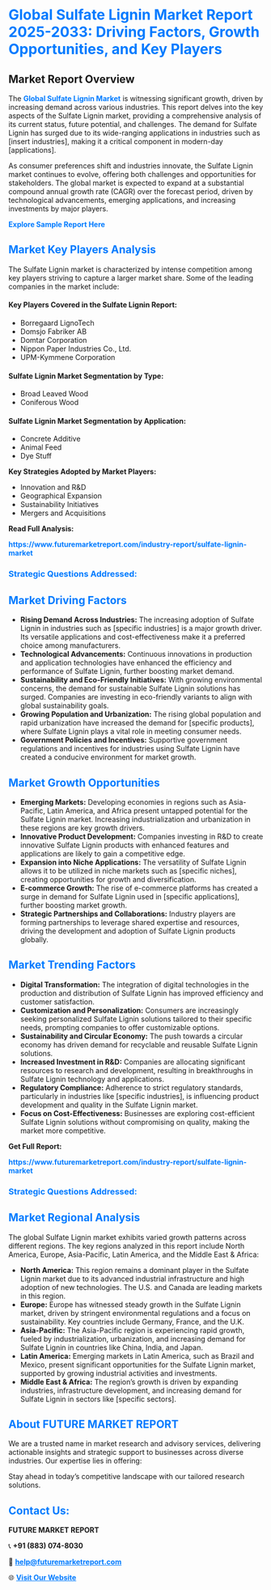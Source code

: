 <h1 style="color: #007BFF;">Global Sulfate Lignin Market Report 2025-2033: Driving Factors, Growth Opportunities, and Key Players</h1>

<section id="overview">
<h2>Market Report Overview</h2>
<p>The <a href="https://www.futuremarketreport.com/industry-report/sulfate-lignin-market" style="color: #007BFF; text-decoration: none;"><strong>Global Sulfate Lignin Market</strong></a> is witnessing significant growth, driven by increasing demand across various industries. This report delves into the key aspects of the Sulfate Lignin market, providing a comprehensive analysis of its current status, future potential, and challenges. The demand for Sulfate Lignin has surged due to its wide-ranging applications in industries such as [insert industries], making it a critical component in modern-day [applications].</p>
<p>As consumer preferences shift and industries innovate, the Sulfate Lignin market continues to evolve, offering both challenges and opportunities for stakeholders. The global market is expected to expand at a substantial compound annual growth rate (CAGR) over the forecast period, driven by technological advancements, emerging applications, and increasing investments by major players.</p>
</section>

<section id="overview">
<p><a href="https://www.futuremarketreport.com/request-sample/reportId=26076" style="color: #007BFF; text-decoration: none;"><strong>Explore Sample Report Here</strong></a></p>
</section>

<section id="key-players">
<h2 style="color: #007BFF;">Market Key Players Analysis</h2>
<p>The Sulfate Lignin market is characterized by intense competition among key players striving to capture a larger market share. Some of the leading companies in the market include:</p>
<h4>Key Players Covered in the Sulfate Lignin Report:</h4>
<ul><li>Borregaard LignoTech</li><li>Domsjo Fabriker AB</li><li>Domtar Corporation</li><li>Nippon Paper Industries Co., Ltd.</li><li>UPM-Kymmene Corporation</li></ul>
<h4>Sulfate Lignin Market Segmentation by Type:</h4>
<ul><li>Broad Leaved Wood</li><li>Coniferous Wood</li></ul>

<h4>Sulfate Lignin Market Segmentation by Application:</h4>
<ul><li>Concrete Additive</li><li>Animal Feed</li><li>Dye Stuff</li></ul>
<p><strong>Key Strategies Adopted by Market Players:</strong></p>
<ul>
<li>Innovation and R&D</li>
<li>Geographical Expansion</li>
<li>Sustainability Initiatives</li>
<li>Mergers and Acquisitions</li>
</ul>
</section>

<section>
<p><strong>Read Full Analysis: </strong></p><a href="https://www.futuremarketreport.com/industry-report/sulfate-lignin-market" style="color: #007BFF; text-decoration: none;"><strong>https://www.futuremarketreport.com/industry-report/sulfate-lignin-market</strong></a>
<h3 style="color: #007BFF;">Strategic Questions Addressed:</h3>
</section>

<section id="driving-factors">
<h2 style="color: #007BFF;">Market Driving Factors</h2>
<ul>
<li><strong>Rising Demand Across Industries:</strong> The increasing adoption of Sulfate Lignin in industries such as [specific industries] is a major growth driver. Its versatile applications and cost-effectiveness make it a preferred choice among manufacturers.</li>
<li><strong>Technological Advancements:</strong> Continuous innovations in production and application technologies have enhanced the efficiency and performance of Sulfate Lignin, further boosting market demand.</li>
<li><strong>Sustainability and Eco-Friendly Initiatives:</strong> With growing environmental concerns, the demand for sustainable Sulfate Lignin solutions has surged. Companies are investing in eco-friendly variants to align with global sustainability goals.</li>
<li><strong>Growing Population and Urbanization:</strong> The rising global population and rapid urbanization have increased the demand for [specific products], where Sulfate Lignin plays a vital role in meeting consumer needs.</li>
<li><strong>Government Policies and Incentives:</strong> Supportive government regulations and incentives for industries using Sulfate Lignin have created a conducive environment for market growth.</li>
</ul>
</section>

<section id="growth-opportunities">
<h2 style="color: #007BFF;">Market Growth Opportunities</h2>
<ul>
<li><strong>Emerging Markets:</strong> Developing economies in regions such as Asia-Pacific, Latin America, and Africa present untapped potential for the Sulfate Lignin market. Increasing industrialization and urbanization in these regions are key growth drivers.</li>
<li><strong>Innovative Product Development:</strong> Companies investing in R&D to create innovative Sulfate Lignin products with enhanced features and applications are likely to gain a competitive edge.</li>
<li><strong>Expansion into Niche Applications:</strong> The versatility of Sulfate Lignin allows it to be utilized in niche markets such as [specific niches], creating opportunities for growth and diversification.</li>
<li><strong>E-commerce Growth:</strong> The rise of e-commerce platforms has created a surge in demand for Sulfate Lignin used in [specific applications], further boosting market growth.</li>
<li><strong>Strategic Partnerships and Collaborations:</strong> Industry players are forming partnerships to leverage shared expertise and resources, driving the development and adoption of Sulfate Lignin products globally.</li>
</ul>
</section>

<section id="trending-factors">
<h2 style="color: #007BFF;">Market Trending Factors</h2>
<ul>
<li><strong>Digital Transformation:</strong> The integration of digital technologies in the production and distribution of Sulfate Lignin has improved efficiency and customer satisfaction.</li>
<li><strong>Customization and Personalization:</strong> Consumers are increasingly seeking personalized Sulfate Lignin solutions tailored to their specific needs, prompting companies to offer customizable options.</li>
<li><strong>Sustainability and Circular Economy:</strong> The push towards a circular economy has driven demand for recyclable and reusable Sulfate Lignin solutions.</li>
<li><strong>Increased Investment in R&D:</strong> Companies are allocating significant resources to research and development, resulting in breakthroughs in Sulfate Lignin technology and applications.</li>
<li><strong>Regulatory Compliance:</strong> Adherence to strict regulatory standards, particularly in industries like [specific industries], is influencing product development and quality in the Sulfate Lignin market.</li>
<li><strong>Focus on Cost-Effectiveness:</strong> Businesses are exploring cost-efficient Sulfate Lignin solutions without compromising on quality, making the market more competitive.</li>
</ul>
</section>

<section>
<p><strong>Get Full Report: </strong></p><a href="https://www.futuremarketreport.com/industry-report/sulfate-lignin-market" style="color: #007BFF; text-decoration: none;"><strong>https://www.futuremarketreport.com/industry-report/sulfate-lignin-market</strong></a>
<h3 style="color: #007BFF;">Strategic Questions Addressed:</h3>
</section>


<section id="regional-analysis">
<h2 style="color: #007BFF;">Market Regional Analysis</h2>
<p>The global Sulfate Lignin market exhibits varied growth patterns across different regions. The key regions analyzed in this report include North America, Europe, Asia-Pacific, Latin America, and the Middle East & Africa:</p>
<ul>
<li><strong>North America:</strong> This region remains a dominant player in the Sulfate Lignin market due to its advanced industrial infrastructure and high adoption of new technologies. The U.S. and Canada are leading markets in this region.</li>
<li><strong>Europe:</strong> Europe has witnessed steady growth in the Sulfate Lignin market, driven by stringent environmental regulations and a focus on sustainability. Key countries include Germany, France, and the U.K.</li>
<li><strong>Asia-Pacific:</strong> The Asia-Pacific region is experiencing rapid growth, fueled by industrialization, urbanization, and increasing demand for Sulfate Lignin in countries like China, India, and Japan.</li>
<li><strong>Latin America:</strong> Emerging markets in Latin America, such as Brazil and Mexico, present significant opportunities for the Sulfate Lignin market, supported by growing industrial activities and investments.</li>
<li><strong>Middle East & Africa:</strong> The region’s growth is driven by expanding industries, infrastructure development, and increasing demand for Sulfate Lignin in sectors like [specific sectors].</li>
</ul>
</section>

<footer>
<h2 style="color: #007BFF;">About FUTURE MARKET REPORT</h2>
<p>We are a trusted name in market research and advisory services, delivering actionable insights and strategic support to businesses across diverse industries. Our expertise lies in offering:</p>

<p>Stay ahead in today’s competitive landscape with our tailored research solutions.</p>

<h2 style="color: #007BFF;">Contact Us:</h2>
<p><strong>FUTURE MARKET REPORT</strong></p>
<p>📞 <strong>+91 (883) 074-8030</strong></p>
<p>📧 <strong><a href="mailto:help@futuremarketreport.com" style="color: #007BFF;">help@futuremarketreport.com</a></strong></p>
<p>🌐 <strong><a href="https://www.futuremarketreport.com/" style="color: #007BFF;">Visit Our Website</a></strong></p>
</footer>